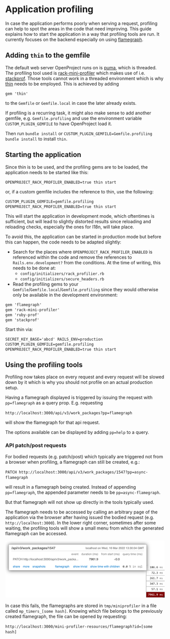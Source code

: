 # Application profiling

In case the application performs poorly when serving a request, profiling can help to spot the areas in the code that need improving. This guide explains how to start the application in a way that profiling tools are run. It currently focuses on the backend especially on using [flamegraph](https://github.com/SamSaffron/flamegraph).

## Adding `thin` to the gemfile

The default web server OpenProject runs on is [puma](https://puma.io/), which is threaded. The profiling tool used is [rack-mini-profiler](https://github.com/MiniProfiler/rack-mini-profiler) which makes use of i.e. [stackprof](https://github.com/tmm1/stackprof). Those tools cannot work in a threaded environment which is why [thin](https://github.com/macournoyer/thin) needs to be employed. This is achieved by adding

```
gem 'thin'
```

to the `Gemfile` or `Gemfile.local` in case the later already exists.

If profiling is a recurring task, it might also make sense to add another gemfile, e.g. `Gemfile.profiling` and use the environment variable `CUSTOM_PLUGIN_GEMFILE` to have OpenProject load it.

Then run `bundle install` or `CUSTOM_PLUGIN_GEMFILE=Gemfile.profiling bundle install` to install `thin`.

## Starting the application

Since thin is to be used, and the profiling gems are to be loaded, the application needs to be started like this:

```
OPENPROJECT_RACK_PROFILER_ENABLED=true thin start
```

or, if a custom gemfile includes the reference to thin, use the following:

```
CUSTOM_PLUGIN_GEMFILE=gemfile.profiling OPENPROJECT_RACK_PROFILER_ENABLED=true thin start
```

This will start the application in development mode, which oftentimes is sufficient, but will lead to slightly distorted results since reloading and reloading checks, especially the ones for I18n, will take place.

To avoid this, the application can be started in production mode but before this can happen, the code needs to be adapted slightly:
* Search for the places where `OPENPROJECT_RACK_PROFILER_ENABLED` is referenced within the code and remove the references to `Rails.env.development?` from the conditions. At the time of writing, this needs to be done at:
  * `config/initializers/rack_profilier.rb`
  * `config/initializers/secure_headers.rb`
* Read the profiling gems to your `Gemfile`/`Gemfile.local`/`Gemfile.profiling` since they would otherwise only be available in the development environment:
```
gem 'flamegraph'
gem 'rack-mini-profiler'
gem 'ruby-prof'
gem 'stackprof'
```

Start thin via:
```
SECRET_KEY_BASE='abcd' RAILS_ENV=production CUSTOM_PLUGIN_GEMFILE=gemfile.profiling OPENPROJECT_RACK_PROFILER_ENABLED=true thin start
```

## Using the profiling tools

Profiling now takes place on every request and every request will be slowed down by it which is why you should not profile on an actual production setup.

Having a flamegraph displayed is triggered by issuing the request with `pp=flamegraph` as a query prop. E.g. requesting

`http://localhost:3000/api/v3/work_packages?pp=flamegraph`

will show the flamegraph for that api request.

The options available can be displayed by adding `pp=help` to a query.

### API patch/post requests

For bodied requests (e.g. patch/post) which typically are triggered not from a browser when profiling, a flamegraph can still be created, e.g.:

`PATCH http://localhost:3000/api/v3/work_packages/1547?pp=async-flamegraph`

will result in a flamegraph being created. Instead of appending `pp=flamegraph`, the appended parameter needs to be `pp=async-flamegraph`.

But that flamegraph will not show up directly in the tools typically used.

The flamegraph needs to be accessed by calling an arbitrary page of the application via the browser after having issued the bodied request (e.g. `http://localhost:3000`). In the lower right corner, sometimes after some waiting, the profiling tools will show a small menu from which the generated flamegraph can be accessed.

![Flamegraph retrieval](flamegraph_retrieval.png)

In case this fails, the flamegraphs are stored in `tmp/miniprofiler` in a file called `mp_timers_[some hash]`. Knowing which file belongs to the previously created flamegraph, the file can be opened by requesting:

`http://localhost:3000/mini-profiler-resources/flamegraph?id=[some hash]`
